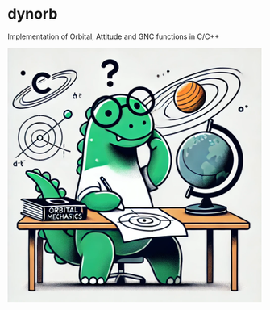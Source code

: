 # dynorb
Implementation of Orbital, Attitude and GNC functions in C/C++

![Logo](https://github.com/alesca96/dynorb/blob/main/logo_v00.png)
